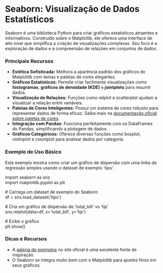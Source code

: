 # **Seaborn: Visualização de Dados Estatísticos**

Seaborn é uma biblioteca Python para criar gráficos estatísticos atraentes e informativos. Construído sobre o Matplotlib, ele oferece uma interface de alto nível que simplifica a criação de visualizações complexas. Seu foco é a exploração de dados e a compreensão de relações em conjuntos de dados.

### **Principais Recursos**

* **Estética Sofisticada:** Melhora a aparência padrão dos gráficos do Matplotlib com temas e paletas de cores elegantes.  
* **Gráficos Estatísticos:** Permite criar facilmente visualizações como **histogramas**, **gráficos de densidade (KDE)** e **jointplots** para resumir dados.  
* **Visualização de Relações:** Funções como relplot e scatterplot ajudam a visualizar a relação entre variáveis.  
* **Paletas de Cores Inteligentes:** Possui um sistema de cores robusto para representar dados de forma eficaz. Saiba mais na [documentação oficial sobre paletas de cores](https://seaborn.pydata.org/tutorial/color_palettes.html#general-principles-for-using-color-in-plots).  
* **Integração com Pandas:** Funciona perfeitamente com os DataFrames do Pandas, simplificando a plotagem de dados.  
* **Gráficos Categóricos:** Oferece diversas funções como boxplot, violinplot e countplot para analisar dados por categoria.

### **Exemplo de Uso Básico**

Este exemplo mostra como criar um gráfico de dispersão com uma linha de regressão simples usando o dataset de exemplo 'tips'.

import seaborn as sns  
import matplotlib.pyplot as plt

\# Carrega um dataset de exemplo do Seaborn  
df \= sns.load\_dataset('tips')

\# Cria um gráfico de dispersão de 'total\_bill' vs 'tip'  
sns.relplot(data=df, x='total\_bill', y='tip')

\# Exibe o gráfico  
plt.show()

### **Dicas e Recursos**

* A [galeria de exemplos](https://seaborn.pydata.org/examples/index.html) no site oficial é uma excelente fonte de inspiração.  
* O Seaborn se integra muito bem com o Matplotlib para ajustes finos em seus gráficos.